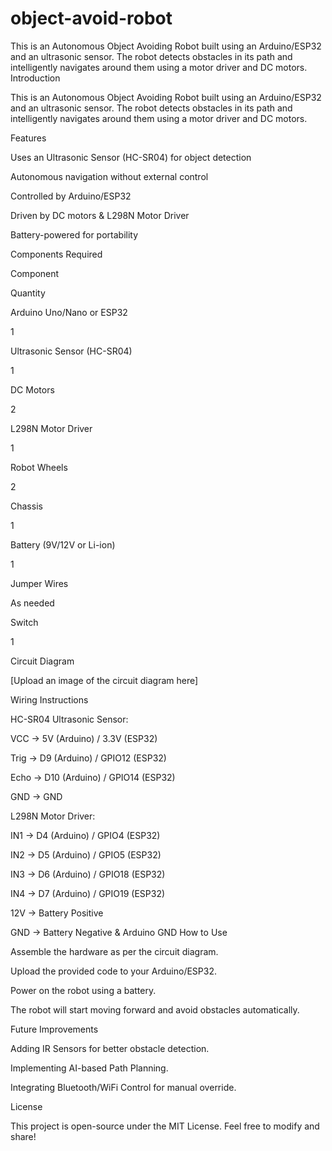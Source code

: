 # object-avoid-robot
This is an Autonomous Object Avoiding Robot built using an Arduino/ESP32 and an ultrasonic sensor. The robot detects obstacles in its path and intelligently navigates around them using a motor driver and DC motors.
Introduction

This is an Autonomous Object Avoiding Robot built using an Arduino/ESP32 and an ultrasonic sensor. The robot detects obstacles in its path and intelligently navigates around them using a motor driver and DC motors.

Features

Uses an Ultrasonic Sensor (HC-SR04) for object detection

Autonomous navigation without external control

Controlled by Arduino/ESP32

Driven by DC motors & L298N Motor Driver

Battery-powered for portability

Components Required

Component

Quantity

Arduino Uno/Nano or ESP32

1

Ultrasonic Sensor (HC-SR04)

1

DC Motors

2

L298N Motor Driver

1

Robot Wheels

2

Chassis

1

Battery (9V/12V or Li-ion)

1

Jumper Wires

As needed

Switch

1

Circuit Diagram

[Upload an image of the circuit diagram here]

Wiring Instructions

HC-SR04 Ultrasonic Sensor:

VCC → 5V (Arduino) / 3.3V (ESP32)

Trig → D9 (Arduino) / GPIO12 (ESP32)

Echo → D10 (Arduino) / GPIO14 (ESP32)

GND → GND

L298N Motor Driver:

IN1 → D4 (Arduino) / GPIO4 (ESP32)

IN2 → D5 (Arduino) / GPIO5 (ESP32)

IN3 → D6 (Arduino) / GPIO18 (ESP32)

IN4 → D7 (Arduino) / GPIO19 (ESP32)

12V → Battery Positive

GND → Battery Negative & Arduino GND
How to Use

Assemble the hardware as per the circuit diagram.

Upload the provided code to your Arduino/ESP32.

Power on the robot using a battery.

The robot will start moving forward and avoid obstacles automatically.

Future Improvements

Adding IR Sensors for better obstacle detection.

Implementing AI-based Path Planning.

Integrating Bluetooth/WiFi Control for manual override.

License

This project is open-source under the MIT License. Feel free to modify and share!

